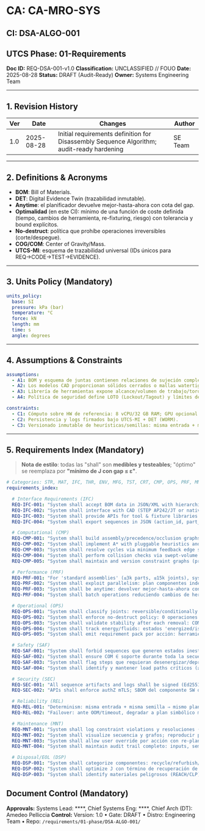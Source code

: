 # CA: CA-MRO-SYS

## CI: DSA-ALGO-001

## UTCS Phase: 01-Requirements

**Doc ID:** REQ-DSA-001-v1.0
**Classification:** UNCLASSIFIED // FOUO
**Date:** 2025-08-28
**Status:** DRAFT (Audit-Ready)
**Owner:** Systems Engineering Team

---

## 1. Revision History

| Ver | Date       | Changes                                                                                   | Author  |
| --- | ---------- | ----------------------------------------------------------------------------------------- | ------- |
| 1.0 | 2025-08-28 | Initial requirements definition for Disassembly Sequence Algorithm; audit-ready hardening | SE Team |

---

## 2. Definitions & Acronyms

* **BOM**: Bill of Materials.
* **DET**: Digital Evidence Twin (trazabilidad inmutable).
* **Anytime**: el planificador devuelve mejor-hasta-ahora con cota del gap.
* **Optimalidad** (en este CI): mínimo de una función de coste definida (tiempo, cambios de herramienta, re-fixturing, riesgo) con tolerancia y bound explícitos.
* **No-destruct**: política que prohíbe operaciones irreversibles (corte/despegue).
* **COG/COM**: Center of Gravity/Mass.
* **UTCS-MI**: esquema de trazabilidad universal (IDs únicos para REQ→CODE→TEST→EVIDENCE).

---

## 3. Units Policy (Mandatory)

```yaml
units_policy:
  base: SI
  pressure: kPa (bar)
  temperature: °C
  force: kN
  length: mm
  time: s
  angle: degrees
```

---

## 4. Assumptions & Constraints

```yaml
assumptions:
  - A1: BOM y esquema de juntas contienen relaciones de sujeción completas (no faltan fijaciones críticas).
  - A2: Los modelos CAD proporcionan sólidos cerrados o mallas watertight para comprobaciones de colisión.
  - A3: Librería de herramientas expone alcance/volumen de trabajo/torque.
  - A4: Política de seguridad define LOTO (Lockout/Tagout) y límites de H₂/fluido.

constraints:
  - C1: Cómputo sobre HW de referencia: 8 vCPU/32 GB RAM; GPU opcional para colisiones.
  - C2: Persistencia y logs firmados bajo UTCS-MI + DET (WORM).
  - C3: Versionado inmutable de heurísticas/semillas: misma entrada + misma semilla ⇒ mismo plan.
```

---

## 5. Requirements Index (Mandatory)

> **Nota de estilo**: todas las "shall" son **medibles y testeables**; "óptimo" se reemplaza por **"mínimo de J con gap ≤ ε"**.

```yaml
# Categories: STR, MAT, IFC, THR, ENV, MFG, TST, CRT, CMP, OPS, PRF, MNT, REL, SAF, SEC, EOL, DSP
requirements_index:

  # Interface Requirements (IFC)
  REQ-IFC-001: "System shall accept BOM data in JSON/XML with hierarchical parts, joints, subassemblies; schema UTCS-BOM-1.0."
  REQ-IFC-002: "System shall interface with CAD (STEP AP242/JT or native API) to retrieve geometry and optional kinematics."
  REQ-IFC-003: "System shall provide APIs for tool & fixture libraries (reach, torque, envelopes, mounting)."
  REQ-IFC-004: "System shall export sequences in JSON (action_id, part_id, tool_id, motion_vector/path, prerequisites, safety_flags) and optional WebGL anim."

  # Computational (CMP)
  REQ-CMP-001: "System shall build assembly/precedence/occlusion graphs ≤5 s for ≤10,000 parts, ≤50,000 joints on HW ref."
  REQ-CMP-002: "System shall implement A* with pluggable heuristics and deterministic seeding."
  REQ-CMP-003: "System shall resolve cycles via minimum feedback edge set heuristic with evidence of chosen cutset."
  REQ-CMP-004: "System shall perform collision checks via swept-volume or Minkowski sum; tolerance ≤0.5 mm."
  REQ-CMP-005: "System shall maintain and version constraint graphs (precedence, occlusion, stability) per state."

  # Performance (PRF)
  REQ-PRF-001: "For 'standard assemblies' (≤3k parts, ≤15k joints), system shall return a sequence with cost J within ε=5% of best-known lower bound or ≤60 s, lo que ocurra antes."
  REQ-PRF-002: "System shall exploit parallelism: plan componentes independientes en hilos separados (≥2× speedup para ≥2 particiones)."
  REQ-PRF-003: "System shall be anytime: devolver mejor-hasta-ahora con (UB−LB)/LB ≤ 20% al timeout configurado."
  REQ-PRF-004: "System shall batch operations reduciendo cambios de herramienta ≥20% respecto a baseline greedy."

  # Operational (OPS)
  REQ-OPS-001: "System shall classify joints: reversible/conditionally reversible/irreversible con reglas configurables."
  REQ-OPS-002: "System shall enforce no-destruct policy: 0 operaciones irreversibles salvo whitelisting explícito."
  REQ-OPS-003: "System shall validate stability after each removal: COM dentro del polígono de soporte con margen ≥10 mm."
  REQ-OPS-004: "System shall track energy/fluids: estados 'energized/isolated/vented' y requisitos LOTO por acción."
  REQ-OPS-005: "System shall emit requirement pack por acción: herramienta, orientación (Rz,Ry,Rx), fixture, clearances."

  # Safety (SAF)
  REQ-SAF-001: "System shall forbid sequences que generen estados inestables (fallo de soporte o pérdida de sujeción crítica)."
  REQ-SAF-002: "System shall ensure COM ∈ soporte durante toda la secuencia (margen ≥10 mm; configurable)."
  REQ-SAF-003: "System shall flag steps que requieran desenergizar/depresurizar antes de ejecutar."
  REQ-SAF-004: "System shall identify y mantener load paths críticos (≥1 camino resistente por componente colgado)."

  # Security (SEC)
  REQ-SEC-001: "All sequence artifacts and logs shall be signed (Ed25519 or PQC profile) y sellados en DET (WORM)."
  REQ-SEC-002: "APIs shall enforce authZ mTLS; SBOM del componente SW disponible (CycloneDX/SPDX)."

  # Reliability (REL)
  REQ-REL-001: "Determinism: misma entrada + misma semilla ⇒ mismo plan, hash-stable."
  REQ-REL-002: "Failover: ante OOM/timeout, degradar a plan simbólico manteniendo invariantes SAF."

  # Maintenance (MNT)
  REQ-MNT-001: "System shall log constraint violations y resoluciones (cutsets, overrides) con UTCS-MI IDs."
  REQ-MNT-002: "System shall visualize secuencia y grafos; reproducir paso a paso y filtrar por acciones/safety flags."
  REQ-MNT-003: "System shall allow user override por acción con re-plan local y verificación SAF."
  REQ-MNT-004: "System shall maintain audit trail completo: inputs, semilla, versión heurísticas, tiempos, bounds."

  # Disposal/EOL (DSP)
  REQ-DSP-001: "System shall categorize componentes: recycle/refurbish/dispose con justificación (material/hazard)."
  REQ-DSP-002: "System shall optimize J con término de recuperación de material ponderable (α configurable)."
  REQ-DSP-003: "System shall identify materiales peligrosos (REACH/CLP) y marcar manejo especial."
```

## Document Control (Mandatory)

**Approvals:** Systems Lead: ****, Chief Systems Eng: ****, Chief Arch (DT): Amedeo Pelliccia
**Control:** Version: 1.0 • Gate: DRAFT • Distro: Engineering Team • Repo: `/requirements/01-phase/DSA-ALGO-001/`